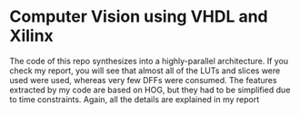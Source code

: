 # Computer Vision using VHDL and Xilinx
The code of this repo synthesizes into a highly-parallel architecture. If you check my 
report, you will see that almost all of the LUTs and slices were used were used, whereas
very few DFFs were consumed. The features extracted by my code are based on HOG, but
they had to be simplified due to time constraints. Again, all the details are explained
in my report
